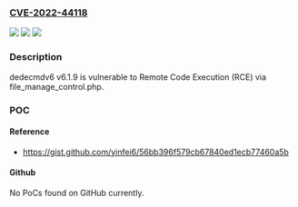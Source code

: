 ### [CVE-2022-44118](https://cve.mitre.org/cgi-bin/cvename.cgi?name=CVE-2022-44118)
![](https://img.shields.io/static/v1?label=Product&message=n%2Fa&color=blue)
![](https://img.shields.io/static/v1?label=Version&message=n%2Fa&color=blue)
![](https://img.shields.io/static/v1?label=Vulnerability&message=n%2Fa&color=brighgreen)

### Description

dedecmdv6 v6.1.9 is vulnerable to Remote Code Execution (RCE) via file_manage_control.php.

### POC

#### Reference
- https://gist.github.com/yinfei6/56bb396f579cb67840ed1ecb77460a5b

#### Github
No PoCs found on GitHub currently.

